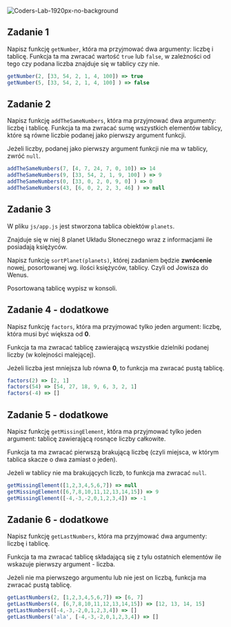![Coders-Lab-1920px-no-background](https://user-images.githubusercontent.com/152855/73064373-5ed69780-3ea1-11ea-8a71-3d370a5e7dd8.png)


## Zadanie 1

Napisz funkcję `getNumber`, która ma przyjmować dwa argumenty: liczbę i tablicę. Funkcja ta ma zwracać wartość `true` lub `false`, w zależności od tego czy podana liczba znajduje się w tablicy czy nie.

```JavaScript
getNumber(2, [33, 54, 2, 1, 4, 100]) => true
getNumber(5, [33, 54, 2, 1, 4, 100] ) => false
```
## Zadanie 2

Napisz funkcję `addTheSameNumbers`, która ma przyjmować dwa argumenty: liczbę i tablicę. Funkcja ta ma zwracać sumę wszystkich elementów tablicy, które są równe liczbie podanej jako pierwszy argument funkcji. 

Jeżeli liczby, podanej jako pierwszy argument funkcji nie ma w tablicy, zwróć `null`.

```JavaScript
addTheSameNumbers(7, [4, 7, 24, 7, 0, 10]) => 14
addTheSameNumbers(9, [33, 54, 2, 1, 9, 100] ) => 9
addTheSameNumbers(0, [33, 0, 2, 0, 9, 0] ) => 0
addTheSameNumbers(43, [6, 0, 2, 2, 3, 46] ) => null
```
## Zadanie 3

W pliku `js/app.js` jest stworzona tablica obiektów `planets`. 

Znajduje się w niej 8 planet Układu Słonecznego wraz z informacjami ile posiadają księżyców. 

Napisz funkcję ```sortPlanet(planets)```, której zadaniem będzie **zwrócenie** nowej, posortowanej wg. ilości księżyców, tablicy. Czyli od Jowisza do Wenus.

Posortowaną tablicę wypisz w konsoli.
## Zadanie 4 - dodatkowe

Napisz funkcję `factors`, która ma przyjmować tylko jeden argument: liczbę, która musi być większa od **0**.
 
 Funkcja ta ma zwracać tablicę zawierającą wszystkie dzielniki podanej liczby (w kolejności malejącej). 
 
 Jeżeli liczba jest mniejsza lub równa **0**, to funkcja ma zwracać pustą tablicę.

```JavaScript
factors(2) => [2, 1]
factors(54) => [54, 27, 18, 9, 6, 3, 2, 1]
factors(-4) => []
```
## Zadanie 5 - dodatkowe

Napisz funkcję `getMissingElement`, która ma przyjmować tylko jeden argument: tablicę zawierającą rosnące liczby całkowite. 

Funkcja ta ma zwracać pierwszą brakującą liczbę (czyli miejsca, w którym tablica skacze o dwa zamiast o jeden). 

Jeżeli w tablicy nie ma brakujących liczb, to funkcja ma zwracać `null`.

```JavaScript
getMissingElement([1,2,3,4,5,6,7]) => null
getMissingElement([6,7,8,10,11,12,13,14,15]) => 9
getMissingElement([-4,-3,-2,0,1,2,3,4]) => -1
```
## Zadanie 6 - dodatkowe

Napisz funkcję `getLastNumbers`, która ma przyjmować dwa argumenty: liczbę i tablicę. 

Funkcja ta ma zwracać tablicę składającą się z tylu ostatnich elementów ile wskazuje pierwszy argument - liczba. 

Jeżeli nie ma pierwszego argumentu lub nie jest on liczbą, funkcja ma zwracać pustą tablicę.

```JavaScript
getLastNumbers(2, [1,2,3,4,5,6,7]) => [6, 7]
getLastNumbers(4, [6,7,8,10,11,12,13,14,15]) => [12, 13, 14, 15]
getLastNumbers([-4,-3,-2,0,1,2,3,4]) => []
getLastNumbers('ala', [-4,-3,-2,0,1,2,3,4]) => []
```